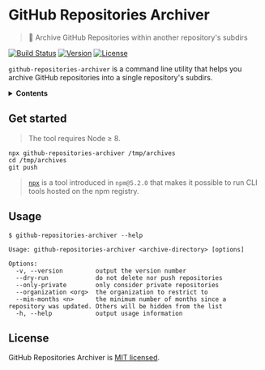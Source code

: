 # GitHub Repositories Archiver

> 🚜 Archive GitHub Repositories within another repository's subdirs

[![Build Status][travis-svg]][travis-url] [![Version][version-svg]][package-url] [![License][license-image]][license-url]

`github-repositories-archiver` is a command line utility that helps you archive GitHub repositories into a single repository's subdirs.

<!-- <p align="center">
  <img src="preview.png" width="800" alt="Preview">
</p>
 -->
<details>
  <summary><strong>Contents</strong></summary>


<!-- START doctoc generated TOC please keep comment here to allow auto update -->
<!-- DON'T EDIT THIS SECTION, INSTEAD RE-RUN doctoc TO UPDATE -->


- [Get started](#get-started)
- [Usage](#usage)
- [License](#license)

<!-- END doctoc generated TOC please keep comment here to allow auto update -->

</details>

## Get started

> The tool requires Node ≥ 8.

```
npx github-repositories-archiver /tmp/archives
cd /tmp/archives
git push
```

> [`npx`](https://medium.com/@maybekatz/introducing-npx-an-npm-package-runner-55f7d4bd282b) is a tool introduced in `npm@5.2.0` that makes it possible to run CLI tools hosted on the npm registry.

## Usage

```
$ github-repositories-archiver --help

Usage: github-repositories-archiver <archive-directory> [options]

Options:
  -v, --version         output the version number
  --dry-run             do not delete nor push repositories
  --only-private        only consider private repositories
  --organization <org>  the organization to restrict to
  --min-months <n>      the minimum number of months since a repository was updated. Others will be hidden from the list
  -h, --help            output usage information
```

## License

GitHub Repositories Archiver is [MIT licensed](LICENSE).

<!-- Badges -->

[version-svg]: https://img.shields.io/npm/v/github-repositories-archiver.svg?style=flat-square
[package-url]: https://npmjs.org/package/github-repositories-archiver
[travis-svg]: https://img.shields.io/travis/algolia/github-repositories-archiver/master.svg?style=flat-square
[travis-url]: https://travis-ci.org/algolia/github-repositories-archiver
[license-image]: http://img.shields.io/badge/license-MIT-green.svg?style=flat-square
[license-url]: LICENSE
